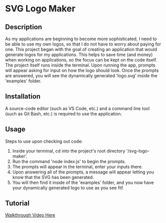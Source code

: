 # SVG Logo Maker

## Description
As my applications are beginning to become more sophisticated, I need to be able to use my own logos, so that I do not have to worry about paying for one. This project began with the goal of creating an application that would generate logos for my applications. This helps to save time (and money) when working on applications, so the focus can be kept on the code itself. The project itself runs inside the terminal. Upon running the app, prompts will appear asking for input on how the logo should look. Once the prompts are answered, you will see the dynamically generated 'logo.svg' inside the 'examples' folder.

## Installation
A source-code editor (such as VS Code, etc.) and a command line tool (such as Git Bash, etc.) is required to use the application.
## Usage
Steps to use upon checking out code:
1. Inside your terminal, cd into the project's root directory '/svg-logo-maker'.
2. Run the command 'node index.js' to begin the prompts.
3. The prompts will appear in the terminal, enter your inputs there.
4. Upon answering all of the prompts, a message will appear letting you know that the SVG has been generated. 
5. You will then find it inside of the 'examples' folder, and you now have your dynamically generated logo to use as you see fit!

## Tutorial
[Walkthrough Video Here](https://drive.google.com/file/d/1Rvxj2liWzy6g0oRSL3TrsEilgZM9B5XT/view)